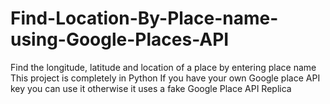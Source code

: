 # Find-Location-By-Place-name-using-Google-Places-API
Find the longitude, latitude and location of a place by entering place name
This project is completely in Python
If you have your own Google place API key you can use it otherwise it uses a fake Google Place API Replica
